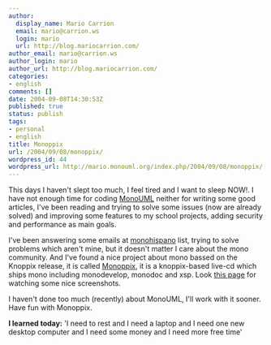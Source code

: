 ```yaml
---
author:
  display_name: Mario Carrion
  email: mario@carrion.ws
  login: mario
  url: http://blog.mariocarrion.com/
author_email: mario@carrion.ws
author_login: mario
author_url: http://blog.mariocarrion.com/
categories:
- english
comments: []
date: 2004-09-08T14:30:53Z
published: true
status: publish
tags:
- personal
- english
title: Monoppix
url: /2004/09/08/monoppix/
wordpress_id: 44
wordpress_url: http://mario.monouml.org/index.php/2004/09/08/monoppix/
---
```


<div style="clear:both;"></div>
<p>This days I haven't slept too much, I feel tired and I want to sleep NOW!. I have not enough time for coding <a href="http://monouml.sf.net">MonoUML</a> neither for writing some good articles, I've been reading and trying to solve some issues (now are already solved) and improving some features to my school projects, adding security and performance as main goals.</p>
<p>I've been answering some emails at <a href="http://www.monohispano.org">monohispano</a> list, trying to solve problems which aren't mine, but it doesn't matter I care about the mono community. And I've found a nice project about mono bassed on the Knoppix release, it is called <a href="http://weblogs.asp.net/jgalloway/archive/2004/09/01/223945.aspx">Monoppix</a>, it is a knoppix-based live-cd which ships mono including monodevelop, monodoc and xsp. Look <a href="http://weblogs.asp.net/jgalloway/articles/220055.aspx">this page</a> for watching some nice screenshots.</p>
<p>I haven't done too much (recently) about MonoUML, I'll work with it sooner. Have fun with Monoppix.</p>
<p><span style="font-weight:bold;">I learned today:</span> 'I need to rest and I need a laptop and I need one new desktop computer and I need some money and I need more free time'
<div style="clear:both; padding-bottom: 0.25em;"></div>
